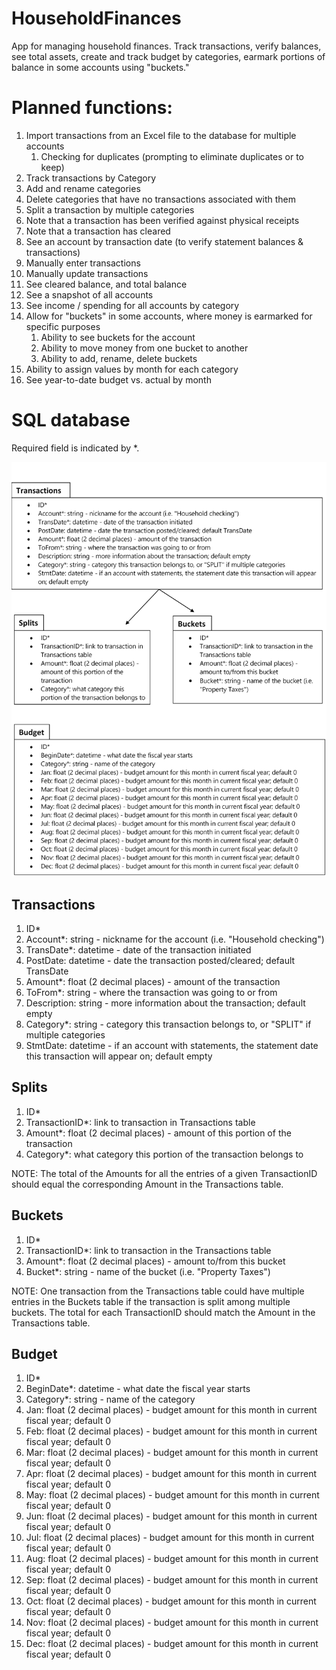# HouseholdFinances
App for managing household finances.  Track transactions, verify balances, see total assets, create and track budget by categories, earmark portions of balance in some accounts using "buckets."

# Planned functions:

1. Import transactions from an Excel file to the database for multiple accounts
    1. Checking for duplicates (prompting to eliminate duplicates or to keep)
2. Track transactions by Category
3. Add and rename categories
4. Delete categories that have no transactions associated with them
5. Split a transaction by multiple categories
6. Note that a transaction has been verified against physical receipts
7. Note that a transaction has cleared
8. See an account by transaction date (to verify statement balances & transactions)
9. Manually enter transactions
10. Manually update transactions
11. See cleared balance, and total balance
12. See a snapshot of all accounts
13. See income / spending for all accounts by category
14. Allow for "buckets" in some accounts, where money is earmarked for specific purposes
    1. Ability to see buckets for the account
    2. Ability to move money from one bucket to another
    3. Ability to add, rename, delete buckets
15. Ability to assign values by month for each category
16. See year-to-date budget vs. actual by month


# SQL database
Required field is indicated by *.

![SQL db Diagram](SQLdbDiagram.png "SQL db Diagram")

## Transactions
1. ID*
2. Account*: string - nickname for the account (i.e. "Household checking")
3. TransDate*: datetime - date of the transaction initiated
4. PostDate: datetime   - date the transaction posted/cleared; default TransDate
5. Amount*: float (2 decimal places) - amount of the transaction
6. ToFrom*: string - where the transaction was going to or from
7. Description: string - more information about the transaction; default empty
8. Category*: string - category this transaction belongs to, or "SPLIT" if multiple categories
9. StmtDate: datetime - if an account with statements, the statement date this transaction will appear on; default empty

## Splits
1. ID*
2. TransactionID*: link to transaction in Transactions table
3. Amount*: float (2 decimal places) - amount of this portion of the transaction
4. Category*: what category this portion of the transaction belongs to

NOTE: The total of the Amounts for all the entries of a given TransactionID should equal the corresponding Amount in the Transactions table.

## Buckets
1. ID*
2. TransactionID*: link to transaction in the Transactions table
3. Amount*: float (2 decimal places) - amount to/from this bucket
4. Bucket*: string - name of the bucket (i.e. "Property Taxes")

NOTE:  One transaction from the Transactions table could have multiple entries in the Buckets table if the transaction is split among multiple buckets.  The total for each TransactionID should match the Amount in the Transactions table.

## Budget
1. ID*
2. BeginDate*: datetime - what date the fiscal year starts
3. Category*: string - name of the category
4. Jan: float (2 decimal places) - budget amount for this month in current fiscal year; default 0
5. Feb: float (2 decimal places) - budget amount for this month in current fiscal year; default 0
6. Mar: float (2 decimal places) - budget amount for this month in current fiscal year; default 0
7. Apr: float (2 decimal places) - budget amount for this month in current fiscal year; default 0
8. May: float (2 decimal places) - budget amount for this month in current fiscal year; default 0
9. Jun: float (2 decimal places) - budget amount for this month in current fiscal year; default 0
10. Jul: float (2 decimal places) - budget amount for this month in current fiscal year; default 0
11. Aug: float (2 decimal places) - budget amount for this month in current fiscal year; default 0
12. Sep: float (2 decimal places) - budget amount for this month in current fiscal year; default 0
13. Oct: float (2 decimal places) - budget amount for this month in current fiscal year; default 0
14. Nov: float (2 decimal places) - budget amount for this month in current fiscal year; default 0
15. Dec: float (2 decimal places) - budget amount for this month in current fiscal year; default 0